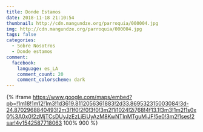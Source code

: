 ```yaml
---
title: Donde Estamos
date: 2018-11-18 21:10:54
thumbnail: http://cdn.mangundze.org/parroquia/000004.jpg
img: http://cdn.mangundze.org/parroquia/000004.jpg
tags: false
categories:
  - Sobre Nosotros
  - Donde estamos
comment:
  facebook:
    language: es_LA
    comment_count: 20
    comment_colorscheme: dark
---
```


{% iframe https://www.google.com/maps/embed?pb=!1m18!1m12!1m3!1d3619.8112056361883!2d33.869532315003084!3d-24.8702968840493!2m3!1f0!2f0!3f0!3m2!1i1024!2i768!4f13.1!3m3!1m2!1s0x0%3A0x0!2zMjTCsDUyJzEzLjEiUyAzM8KwNTInMTguMiJF!5e0!3m2!1ses!2sar!4v1542587718063 100% 900 %}

<!-- 
<iframe src="https://www.google.com/maps/embed?pb=!1m18!1m12!1m3!1d3619.8112056361883!2d33.869532315003084!3d-24.8702968840493!2m3!1f0!2f0!3f0!3m2!1i1024!2i768!4f13.1!3m3!1m2!1s0x0%3A0x0!2zMjTCsDUyJzEzLjEiUyAzM8KwNTInMTguMiJF!5e0!3m2!1ses!2sar!4v1542587718063" width="600" height="450" frameborder="0" style="border:0" allowfullscreen></iframe>
-->